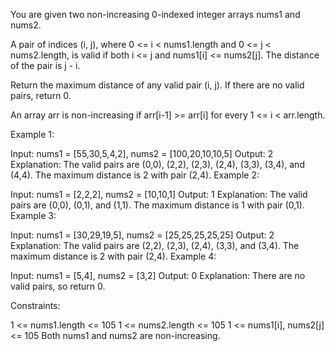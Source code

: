 You are given two non-increasing 0-indexed integer arrays nums1​​​​​​ and nums2​​​​​​.

A pair of indices (i, j), where 0 <= i < nums1.length and 0 <= j < nums2.length, is valid if both i <= j and nums1[i] <= nums2[j]. The distance of the pair is j - i​​​​.

Return the maximum distance of any valid pair (i, j). If there are no valid pairs, return 0.

An array arr is non-increasing if arr[i-1] >= arr[i] for every 1 <= i < arr.length.

 

Example 1:

Input: nums1 = [55,30,5,4,2], nums2 = [100,20,10,10,5]
Output: 2
Explanation: The valid pairs are (0,0), (2,2), (2,3), (2,4), (3,3), (3,4), and (4,4).
The maximum distance is 2 with pair (2,4).
Example 2:

Input: nums1 = [2,2,2], nums2 = [10,10,1]
Output: 1
Explanation: The valid pairs are (0,0), (0,1), and (1,1).
The maximum distance is 1 with pair (0,1).
Example 3:

Input: nums1 = [30,29,19,5], nums2 = [25,25,25,25,25]
Output: 2
Explanation: The valid pairs are (2,2), (2,3), (2,4), (3,3), and (3,4).
The maximum distance is 2 with pair (2,4).
Example 4:

Input: nums1 = [5,4], nums2 = [3,2]
Output: 0
Explanation: There are no valid pairs, so return 0.
 

Constraints:

1 <= nums1.length <= 105
1 <= nums2.length <= 105
1 <= nums1[i], nums2[j] <= 105
Both nums1 and nums2 are non-increasing.
